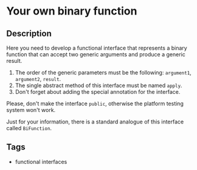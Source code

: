 # Your own binary function

## Description
Here you need to develop a functional interface that represents a binary function that can accept two generic arguments and produce a generic result.

1. The order of the generic parameters must be the following: `argument1`, `argument2`, `result`.
2. The single abstract method of this interface must be named `apply`.
3. Don't forget about adding the special annotation for the interface.

Please, don't make the interface `public`, otherwise the platform testing system won't work.

Just for your information, there is a standard analogue of this interface called `BiFunction`.

## Tags
- functional interfaces